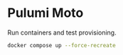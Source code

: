 Pulumi Moto
========================================

Run containers and test provisioning.

```bash
docker compose up --force-recreate
```


